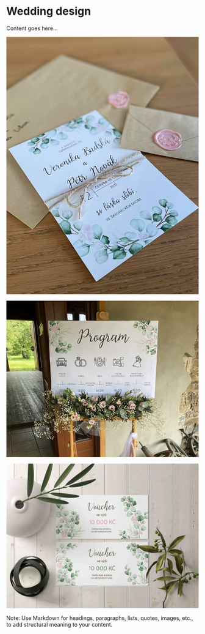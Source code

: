 # Wedding design

Content goes here…

![Alt text description.](oznameni.jpg)

![Alt text description.](program.jpg)

![Alt text description.](voucher.jpg)

Note: Use Markdown for headings, paragraphs, lists, quotes, images, etc., to add structural meaning to your content.
